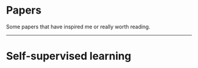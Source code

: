 # Papers

Some papers that have inspired me or really worth reading.


* * *

# Self-supervised learning
